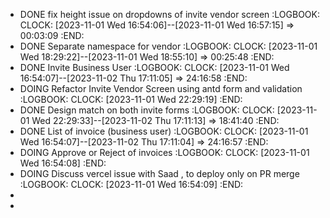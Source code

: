 - DONE fix height issue on dropdowns of invite vendor screen
  :LOGBOOK:
  CLOCK: [2023-11-01 Wed 16:54:06]--[2023-11-01 Wed 16:57:15] =>  00:03:09
  :END:
- DONE Separate namespace for vendor
  :LOGBOOK:
  CLOCK: [2023-11-01 Wed 18:29:22]--[2023-11-01 Wed 18:55:10] =>  00:25:48
  :END:
- DONE Invite Business User
  :LOGBOOK:
  CLOCK: [2023-11-01 Wed 16:54:07]--[2023-11-02 Thu 17:11:05] =>  24:16:58
  :END:
- DOING Refactor Invite Vendor Screen using antd form and validation
  :LOGBOOK:
  CLOCK: [2023-11-01 Wed 22:29:19]
  :END:
- DONE Design match on both invite forms
  :LOGBOOK:
  CLOCK: [2023-11-01 Wed 22:29:33]--[2023-11-02 Thu 17:11:13] =>  18:41:40
  :END:
- DONE List of invoice (business user)
  :LOGBOOK:
  CLOCK: [2023-11-01 Wed 16:54:07]--[2023-11-02 Thu 17:11:04] =>  24:16:57
  :END:
- DOING Approve or Reject of invoices
  :LOGBOOK:
  CLOCK: [2023-11-01 Wed 16:54:08]
  :END:
- DOING Discuss vercel issue with Saad , to deploy only on PR merge
  :LOGBOOK:
  CLOCK: [2023-11-01 Wed 16:54:09]
  :END:
-
-